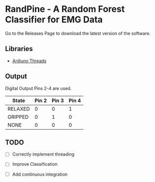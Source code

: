 # RandPine - A Random Forest Classifier for EMG Data

Go to the Releases Page to download the latest version of the software.

## Libraries
- [Ardiuno Threads](https://github.com/ivanseidel/ArduinoThread)

## Output

Digital Output Pins 2-4 are used.

|  State  | Pin 2 | Pin 3 | Pin 4 |
|---------|-------|-------|-------|
| RELAXED | 0     | 0     | 1     |
| GRIPPED | 0     | 1     | 0     |
| NONE    | 0     | 0     | 0     |

## TODO

- [ ] Correctly implement threading
- [ ] Improve Classification
- [ ] Add continuous integration

